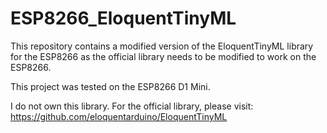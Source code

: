 # ESP8266_EloquentTinyML

This repository contains a modified version of the EloquentTinyML library for the ESP8266 as the official library needs to be modified to work on the ESP8266.

This project was tested on the ESP8266 D1 Mini.

I do not own this library. For the official library, please visit: https://github.com/eloquentarduino/EloquentTinyML
